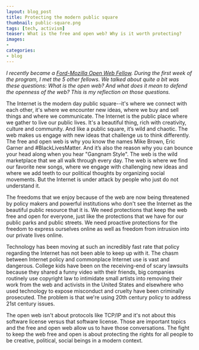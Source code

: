 ```yaml
---
layout: blog_post
title: Protecting the modern public square
thumbnail: public-square.png
tags: [tech, activism]
teaser: What is the free and open web? Why is it worth protecting?
images:
-
categories:
- blog
---
```

*I recently became a [Ford-Mozilla Open Web Fellow](https://advocacy.mozilla.org/open-web-fellows/fellows). During the first week of the program, I met the 5 other fellows. We talked about quite a bit was these questions: What is the open web? And what does it mean to defend the openness of the web? This is my reflection on those questions.*

The Internet is the modern day public square--it's where we connect with each other, it's where we encounter new ideas, where we buy and sell things and where we communicate. The Internet is the public place where we gather to live our public lives. It's a beautiful thing, rich with creativity, culture and community. And like a public square, it’s wild and chaotic. The web makes us engage with new ideas that challenge us to think differently. The free and open web is why you know the names Mike Brown, Eric Garner and #BlackLivesMatter. And it’s also the reason why you can bounce your head along when you hear "Gangnam Style". The web is the wild marketplace that we all walk through every day. The web is where we find our favorite new songs, where we engage with challenging new ideas and where we add teeth to our political thoughts by organizing social movements. But the Internet is under attack by people who just do not understand it.

The freedoms that we enjoy because of the web are now being threatened by policy makers and powerful institutions who don't see the Internet as the beautiful public resource that it is. We need protections that keep the web free and open for everyone, just like the protections that we have for our public parks and public streets. We need proactive protections for the freedom to express ourselves online as well as freedom from intrusion into our private lives online.

Technology has been moving at such an incredibly fast rate that policy regarding the Internet has not been able to keep up with it. The chasm between Internet policy and commonplace Internet use is vast and dangerous. College kids have been on the receiving-end of scary lawsuits because they shared a funny video with their friends, big companies routinely use copyright law to intimidate small artists into removing their work from the web and activists in the United States and elsewhere who used technology to expose misconduct and cruelty have been criminally prosecuted. The problem is that we're using 20th century policy to address 21st century issues.

The open web isn't about protocols like TCP/IP and it's not about this software license versus that software license. Those are important topics and the free and open web allow us to have those conversations. The fight to keep the web free and open is about protecting the rights for all people to be creative, political, social beings in a modern context.
